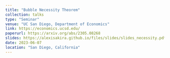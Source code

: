 ```yaml
---
title: "Bubble Necessity Theorem"
collection: talks
type: "Seminar"
venue: "UC San Diego, Department of Economics"
link: https://economics.ucsd.edu/
paperurl: https://arxiv.org/abs/2305.08268
slides: https://alexisakira.github.io/files/slides/slides_necessity.pdf
date: 2023-06-07
location: "San Diego, California"
---
```


